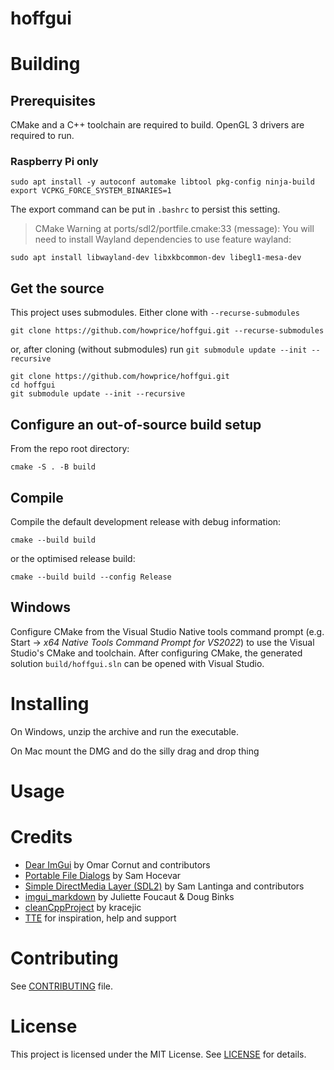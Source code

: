 # hoffgui

# Building

## Prerequisites

CMake and a C++ toolchain are required to build. OpenGL 3 drivers are required to run.

### Raspberry Pi only

    sudo apt install -y autoconf automake libtool pkg-config ninja-build
    export VCPKG_FORCE_SYSTEM_BINARIES=1

The export command can be put in `.bashrc` to persist this setting.

> CMake Warning at ports/sdl2/portfile.cmake:33 (message):
> You will need to install Wayland dependencies to use feature wayland:

    sudo apt install libwayland-dev libxkbcommon-dev libegl1-mesa-dev


## Get the source

This project uses submodules. Either clone with `--recurse-submodules`

    git clone https://github.com/howprice/hoffgui.git --recurse-submodules

 or, after cloning (without submodules) run `git submodule update --init --recursive`

    git clone https://github.com/howprice/hoffgui.git
    cd hoffgui
    git submodule update --init --recursive

## Configure an out-of-source build setup

From the repo root directory:

    cmake -S . -B build

## Compile

Compile the default development release with debug information:

    cmake --build build

or the optimised release build:

    cmake --build build --config Release

## Windows 

Configure CMake from the Visual Studio Native tools command prompt (e.g. Start -> *x64 Native Tools Command Prompt for VS2022*) to use the Visual Studio's CMake and toolchain. After configuring CMake, the generated solution `build/hoffgui.sln` can be opened with Visual Studio.


# Installing

On Windows, unzip the archive and run the executable.

On Mac mount the DMG and do the silly drag and drop thing

# Usage

# Credits

- [Dear ImGui](https:://github.com/ocornut/imgui) by Omar Cornut and contributors
- [Portable File Dialogs](https://github.com/samhocevar/portable-file-dialogs) by Sam Hocevar
- [Simple DirectMedia Layer (SDL2)](https://www.libsdl.org/) by Sam Lantinga and contributors
- [imgui_markdown](https://github.com/juliettef/imgui_markdown) by Juliette Foucaut & Doug Binks
- [cleanCppProject](https://github.com/kracejic/cleanCppProject) by kracejic
- [TTE](https://www.twitch.tv/djh0ffman) for inspiration, help and support

# Contributing

See [CONTRIBUTING](docs/CONTRIBUTING.md) file.

# License

This project is licensed under the MIT License. See [LICENSE](LICENSE.txt) for details.
